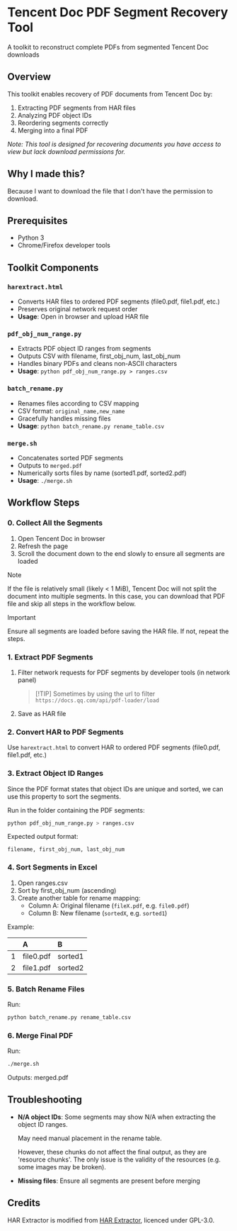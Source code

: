# Tencent Doc PDF Segment Recovery Tool

A toolkit to reconstruct complete PDFs from segmented Tencent Doc downloads

## Overview

This toolkit enables recovery of PDF documents from Tencent Doc by:

1. Extracting PDF segments from HAR files
2. Analyzing PDF object IDs
3. Reordering segments correctly
4. Merging into a final PDF

*Note: This tool is designed for recovering documents you have access to view but lack download permissions for.*

## Why I made this?

Because I want to download the file that I don't have the permission to download.

## Prerequisites

- Python 3
- Chrome/Firefox developer tools

## Toolkit Components

### `harextract.html`

- Converts HAR files to ordered PDF segments (file0.pdf, file1.pdf, etc.)
- Preserves original network request order
- **Usage**: Open in browser and upload HAR file

### `pdf_obj_num_range.py`

- Extracts PDF object ID ranges from segments
- Outputs CSV with filename, first_obj_num, last_obj_num
- Handles binary PDFs and cleans non-ASCII characters
- **Usage**: `python pdf_obj_num_range.py > ranges.csv`

### `batch_rename.py`

- Renames files according to CSV mapping
- CSV format: `original_name,new_name`
- Gracefully handles missing files
- **Usage**: `python batch_rename.py rename_table.csv`

### `merge.sh`

- Concatenates sorted PDF segments
- Outputs to `merged.pdf`
- Numerically sorts files by name (sorted1.pdf, sorted2.pdf)
- **Usage**: `./merge.sh`

## Workflow Steps

### 0. Collect All the Segments

1. Open Tencent Doc in browser
2. Refresh the page
3. Scroll the document down to the end slowly to ensure all segments are loaded

> [!NOTE]
> If the file is relatively small (likely < 1 MiB), Tencent Doc will not split the document into multiple segments. In this case, you can download that PDF file and skip all steps in the workflow below.

> [!IMPORTANT]
> Ensure all segments are loaded before saving the HAR file. If not, repeat the steps.

### 1. Extract PDF Segments

1. Filter network requests for PDF segments by developer tools (in network panel)
    > [!TIP] Sometimes by using the url to filter `https://docs.qq.com/api/pdf-loader/load`

2. Save as HAR file

### 2. Convert HAR to PDF Segments

Use `harextract.html` to convert HAR to ordered PDF segments (file0.pdf, file1.pdf, etc.)

### 3. Extract Object ID Ranges

Since the PDF format states that object IDs are unique and sorted, we can use this property to sort the segments.

Run in the folder containing the PDF segments:

```bash
python pdf_obj_num_range.py > ranges.csv
```

Expected output format:

```csv
filename, first_obj_num, last_obj_num
```

### 4. Sort Segments in Excel

1. Open ranges.csv
2. Sort by first_obj_num (ascending)
3. Create another table for rename mapping:
   - Column A: Original filename (`fileX.pdf`, e.g. `file0.pdf`)
   - Column B: New filename (`sortedX`, e.g. `sorted1`)

Example:

||A|B|
|:--|:--|:--|
|1|file0.pdf|sorted1|
|2|file1.pdf|sorted2|

### 5. Batch Rename Files

Run:

```bash
python batch_rename.py rename_table.csv
```

### 6. Merge Final PDF

Run:

```bash
./merge.sh
```

Outputs: merged.pdf

## Troubleshooting

- **N/A object IDs**: Some segments may show N/A when extracting the object ID ranges.

    May need manual placement in the rename table.

    However, these chunks do not affect the final output, as they are 'resource chunks'. The only issue is the validity of the resources (e.g. some images may be broken).

- **Missing files**: Ensure all segments are present before merging

## Credits

HAR Extractor is modified from [HAR Extractor](https://github.com/JC3/harextract), licenced under GPL-3.0.
